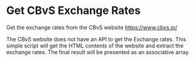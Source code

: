 # Get CBvS Exchange Rates
Get the exchange rates from the CBvS website https://www.cbvs.sr/

The CBvS website does not have an API to get the Exchange rates.
This simple script will get the HTML contents of the website and extract the exchange rates.
The final result will be presented as an associative array.
